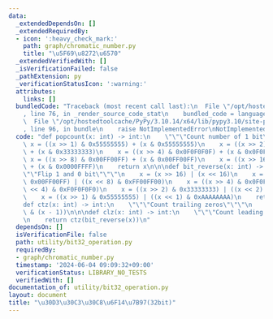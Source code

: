 ```yaml
---
data:
  _extendedDependsOn: []
  _extendedRequiredBy:
  - icon: ':heavy_check_mark:'
    path: graph/chromatic_number.py
    title: "\u5F69\u8272\u6570"
  _extendedVerifiedWith: []
  _isVerificationFailed: false
  _pathExtension: py
  _verificationStatusIcon: ':warning:'
  attributes:
    links: []
  bundledCode: "Traceback (most recent call last):\n  File \"/opt/hostedtoolcache/PyPy/3.10.14/x64/lib/pypy3.10/site-packages/onlinejudge_verify/documentation/build.py\"\
    , line 76, in _render_source_code_stat\n    bundled_code = language.bundle(\n\
    \  File \"/opt/hostedtoolcache/PyPy/3.10.14/x64/lib/pypy3.10/site-packages/onlinejudge_verify/languages/python.py\"\
    , line 96, in bundle\n    raise NotImplementedError\nNotImplementedError\n"
  code: "def popcount(x: int) -> int:\n    \"\"\"Count number of 1 bit\"\"\"\n   \
    \ x = ((x >> 1) & 0x55555555) + (x & 0x55555555)\n    x = ((x >> 2) & 0x33333333)\
    \ + (x & 0x33333333)\n    x = ((x >> 4) & 0x0F0F0F0F) + (x & 0x0F0F0F0F)\n   \
    \ x = ((x >> 8) & 0x00FF00FF) + (x & 0x00FF00FF)\n    x = ((x >> 16) & 0x0000FFFF)\
    \ + (x & 0x0000FFFF)\n    return x\n\n\ndef bit_reverse(x: int) -> int:\n    \"\
    \"\"Flip 1 and 0 bit\"\"\"\n    x = (x >> 16) | (x << 16)\n    x = ((x >> 8) &\
    \ 0x00FF00FF) | ((x << 8) & 0xFF00FF00)\n    x = ((x >> 4) & 0x0F0F0F0F) | ((x\
    \ << 4) & 0xF0F0F0F0)\n    x = ((x >> 2) & 0x33333333) | ((x << 2) & 0xCCCCCCCC)\n\
    \    x = ((x >> 1) & 0x55555555) | ((x << 1) & 0xAAAAAAAA)\n    return x\n\n\n\
    def ctz(x: int) -> int:\n    \"\"\"Count trailing zeros\"\"\"\n    return popcount(~x\
    \ & (x - 1))\n\n\ndef clz(x: int) -> int:\n    \"\"\"Count leading zeros\"\"\"\
    \n    return ctz(bit_reverse(x))\n"
  dependsOn: []
  isVerificationFile: false
  path: utility/bit32_operation.py
  requiredBy:
  - graph/chromatic_number.py
  timestamp: '2024-06-04 09:09:32+09:00'
  verificationStatus: LIBRARY_NO_TESTS
  verifiedWith: []
documentation_of: utility/bit32_operation.py
layout: document
title: "\u30D3\u30C3\u30C8\u6F14\u7B97(32bit)"
---
```




